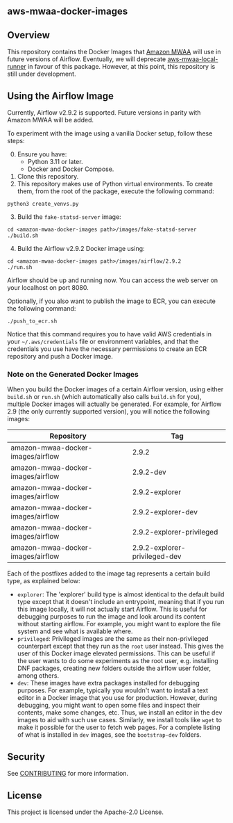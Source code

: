 ## aws-mwaa-docker-images

## Overview

This repository contains the Docker Images that [Amazon
MWAA](https://aws.amazon.com/managed-workflows-for-apache-airflow/) will use in future versions of
Airflow. Eventually, we will deprecate
[aws-mwaa-local-runner](https://github.com/aws/aws-mwaa-local-runner) in favour of this package.
However, at this point, this repository is still under development.

## Using the Airflow Image

Currently, Airflow v2.9.2 is supported. Future versions in parity with Amazon MWAA will be added.

To experiment with the image using a vanilla Docker setup, follow these steps:

0. Ensure you have:
   - Python 3.11 or later.
   - Docker and Docker Compose.
1. Clone this repository.
2. This repository makes use of Python virtual environments. To create them, from the root of the
   package, execute the following command:

```
python3 create_venvs.py
```

3. Build the `fake-statsd-server` image:
```
cd <amazon-mwaa-docker-images path>/images/fake-statsd-server
./build.sh
```

4. Build the Airflow v2.9.2 Docker image using:

```
cd <amazon-mwaa-docker-images path>/images/airflow/2.9.2
./run.sh
```

Airflow should be up and running now. You can access the web server on your localhost on port 8080.

Optionally, if you also want to publish the image to ECR, you can execute the following command:

```
./push_to_ecr.sh
```

Notice that this command requires you to have valid AWS credentials in your `~/.aws/credentials`
file or environment variables, and that the credentials you use have the necessary permissions to
create an ECR repository and push a Docker image.

### Note on the Generated Docker Images

When you build the Docker images of a certain Airflow version, using either `build.sh` or `run.sh`
(which automatically also calls `build.sh` for you), multiple Docker images will actually be
generated. For example, for Airflow 2.9 (the only currently supported version), you will notice the
following images:

| Repository                        | Tag                           |
| --------------------------------- | ----------------------------- |
| amazon-mwaa-docker-images/airflow | 2.9.2                         |
| amazon-mwaa-docker-images/airflow | 2.9.2-dev                     |
| amazon-mwaa-docker-images/airflow | 2.9.2-explorer                |
| amazon-mwaa-docker-images/airflow | 2.9.2-explorer-dev            |
| amazon-mwaa-docker-images/airflow | 2.9.2-explorer-privileged     |
| amazon-mwaa-docker-images/airflow | 2.9.2-explorer-privileged-dev |

Each of the postfixes added to the image tag represents a certain build type, as explained below:

- `explorer`: The 'explorer' build type is almost identical to the default build type except that it
  doesn't include an entrypoint, meaning that if you run this image locally, it will not actually
  start Airflow. This is useful for debugging purposes to run the image and look around its content
  without starting airflow. For example, you might want to explore the file system and see what is
  available where.
- `privileged`: Privileged images are the same as their non-privileged counterpart except that they
  run as the `root` user instead. This gives the user of this Docker image
  elevated permissions. This can be useful if the user wants to do some experiments as the root
  user, e.g. installing DNF packages, creating new folders outside the airflow user folder, among
  others.
- `dev`: These images have extra packages installed for debugging purposes. For example, typically
  you wouldn't want to install a text editor in a Docker image that you use for production. However,
  during debugging, you might want to open some files and inspect their contents, make some changes,
  etc. Thus, we install an editor in the dev images to aid with such use cases. Similarly, we
  install tools like `wget` to make it possible for the user to fetch web pages. For a complete
  listing of what is installed in `dev` images, see the `bootstrap-dev` folders.

## Security

See [CONTRIBUTING](CONTRIBUTING.md#security-issue-notifications) for more information.

## License

This project is licensed under the Apache-2.0 License.
